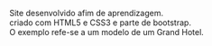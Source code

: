 Site desenvolvido afim de aprendizagem.
<br>
criado com HTML5 e CSS3 e parte de bootstrap.<br>
O exemplo  refe-se a um modelo de um Grand Hotel.
